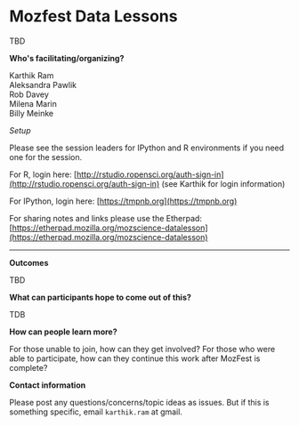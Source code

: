 # Mozfest Data Lessons

TBD

__Who's facilitating/organizing?__

Karthik Ram  
Aleksandra Pawlik  
Rob Davey  
Milena Marin  
Billy Meinke  

_Setup_

Please see the session leaders for IPython and R environments if you need one for the session.

For R, login here: [http://rstudio.ropensci.org/auth-sign-in](http://rstudio.ropensci.org/auth-sign-in) (see Karthik for login information)

For IPython, login here: [https://tmpnb.org](https://tmpnb.org)

For sharing notes and links please use the Etherpad: 
[https://etherpad.mozilla.org/mozscience-datalesson](https://etherpad.mozilla.org/mozscience-datalesson)

---

__Outcomes__

TBD

__What can participants hope to come out of this?__

TDB

__How can people learn more?__

For those unable to join, how can they get involved? For those who were able to participate, how can they continue this work after MozFest is complete?

__Contact information__

Please post any questions/concerns/topic ideas as issues. But if this is something specific, email `karthik.ram` at gmail.

